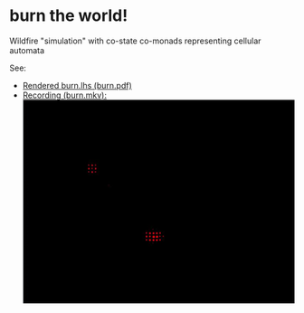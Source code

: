 # burn the world!

Wildfire "simulation" with co-state co-monads representing cellular automata

See:
 * [Rendered burn.lhs (burn.pdf)](burn.pdf)
 * [Recording (burn.mkv): ![burn.gif](burn.gif)](burn.mkv)
